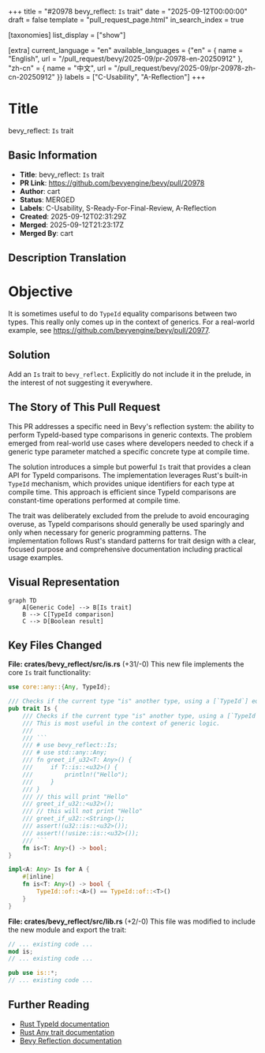 +++
title = "#20978 bevy_reflect: `Is` trait"
date = "2025-09-12T00:00:00"
draft = false
template = "pull_request_page.html"
in_search_index = true

[taxonomies]
list_display = ["show"]

[extra]
current_language = "en"
available_languages = {"en" = { name = "English", url = "/pull_request/bevy/2025-09/pr-20978-en-20250912" }, "zh-cn" = { name = "中文", url = "/pull_request/bevy/2025-09/pr-20978-zh-cn-20250912" }}
labels = ["C-Usability", "A-Reflection"]
+++

# Title
bevy_reflect: `Is` trait

## Basic Information
- **Title**: bevy_reflect: `Is` trait
- **PR Link**: https://github.com/bevyengine/bevy/pull/20978
- **Author**: cart
- **Status**: MERGED
- **Labels**: C-Usability, S-Ready-For-Final-Review, A-Reflection
- **Created**: 2025-09-12T02:31:29Z
- **Merged**: 2025-09-12T21:23:17Z
- **Merged By**: cart

## Description Translation
# Objective

It is sometimes useful to do `TypeId` equality comparisons between two types. This really only comes up in the context of generics. For a real-world example, see https://github.com/bevyengine/bevy/pull/20977.

## Solution

Add an `Is` trait to `bevy_reflect`. Explicitly do not include it in the prelude, in the interest of not suggesting it everywhere.

## The Story of This Pull Request

This PR addresses a specific need in Bevy's reflection system: the ability to perform TypeId-based type comparisons in generic contexts. The problem emerged from real-world use cases where developers needed to check if a generic type parameter matched a specific concrete type at compile time.

The solution introduces a simple but powerful `Is` trait that provides a clean API for TypeId comparisons. The implementation leverages Rust's built-in `TypeId` mechanism, which provides unique identifiers for each type at compile time. This approach is efficient since TypeId comparisons are constant-time operations performed at compile time.

The trait was deliberately excluded from the prelude to avoid encouraging overuse, as TypeId comparisons should generally be used sparingly and only when necessary for generic programming patterns. The implementation follows Rust's standard patterns for trait design with a clear, focused purpose and comprehensive documentation including practical usage examples.

## Visual Representation

```mermaid
graph TD
    A[Generic Code] --> B[Is trait]
    B --> C[TypeId comparison]
    C --> D[Boolean result]
```

## Key Files Changed

**File: crates/bevy_reflect/src/is.rs** (+31/-0)
This new file implements the core `Is` trait functionality:

```rust
use core::any::{Any, TypeId};

/// Checks if the current type "is" another type, using a [`TypeId`] equality comparison.
pub trait Is {
    /// Checks if the current type "is" another type, using a [`TypeId`] equality comparison.
    /// This is most useful in the context of generic logic.
    ///
    /// ```
    /// # use bevy_reflect::Is;
    /// # use std::any::Any;
    /// fn greet_if_u32<T: Any>() {
    ///     if T::is::<u32>() {
    ///         println!("Hello");
    ///     }
    /// }
    /// // this will print "Hello"
    /// greet_if_u32::<u32>();
    /// // this will not print "Hello"
    /// greet_if_u32::<String>();
    /// assert!(u32::is::<u32>());
    /// assert!(!usize::is::<u32>());
    /// ```
    fn is<T: Any>() -> bool;
}

impl<A: Any> Is for A {
    #[inline]
    fn is<T: Any>() -> bool {
        TypeId::of::<A>() == TypeId::of::<T>()
    }
}
```

**File: crates/bevy_reflect/src/lib.rs** (+2/-0)
This file was modified to include the new module and export the trait:

```rust
// ... existing code ...
mod is;
// ... existing code ...

pub use is::*;
// ... existing code ...
```

## Further Reading

- [Rust TypeId documentation](https://doc.rust-lang.org/std/any/struct.TypeId.html)
- [Rust Any trait documentation](https://doc.rust-lang.org/std/any/trait.Any.html)
- [Bevy Reflection documentation](https://docs.rs/bevy_reflect/latest/bevy_reflect/)